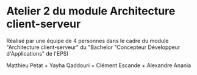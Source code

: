 # Atelier 2 du module Architecture client-serveur #

Réalisé par une équipe de 4 personnes dans le cadre du module "Architecture client-serveur" du "Bachelor "Concepteur Développeur d'Applications" de l'EPSI

Matthieu Petat + Yayha Qaddouri + Clément Escande + Alexandre Anania
